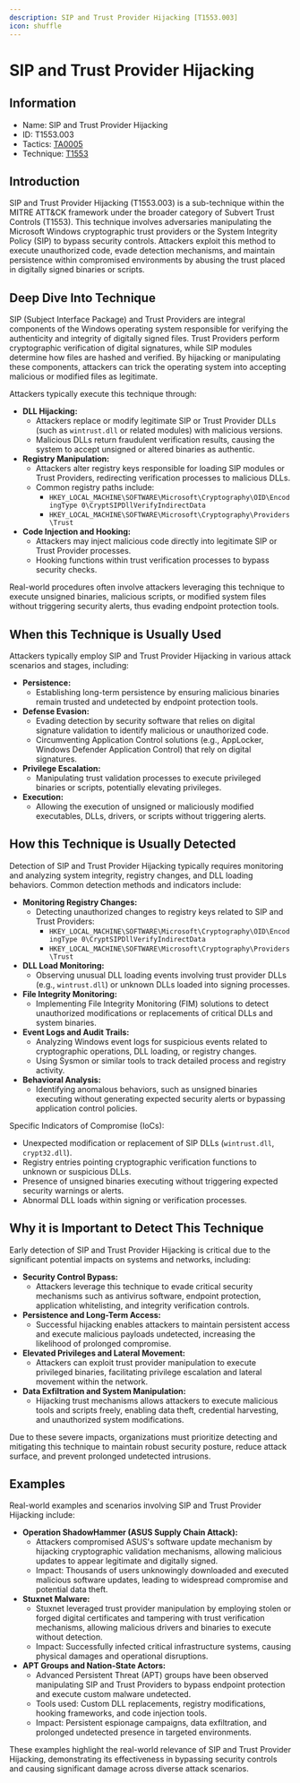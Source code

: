 ```yaml
---
description: SIP and Trust Provider Hijacking [T1553.003]
icon: shuffle
---
```


# SIP and Trust Provider Hijacking

## Information

* Name: SIP and Trust Provider Hijacking
* ID: T1553.003
* Tactics: [TA0005](../)
* Technique: [T1553](./)

## Introduction

SIP and Trust Provider Hijacking (T1553.003) is a sub-technique within the MITRE ATT\&CK framework under the broader category of Subvert Trust Controls (T1553). This technique involves adversaries manipulating the Microsoft Windows cryptographic trust providers or the System Integrity Policy (SIP) to bypass security controls. Attackers exploit this method to execute unauthorized code, evade detection mechanisms, and maintain persistence within compromised environments by abusing the trust placed in digitally signed binaries or scripts.

## Deep Dive Into Technique

SIP (Subject Interface Package) and Trust Providers are integral components of the Windows operating system responsible for verifying the authenticity and integrity of digitally signed files. Trust Providers perform cryptographic verification of digital signatures, while SIP modules determine how files are hashed and verified. By hijacking or manipulating these components, attackers can trick the operating system into accepting malicious or modified files as legitimate.

Attackers typically execute this technique through:

* **DLL Hijacking:**
  * Attackers replace or modify legitimate SIP or Trust Provider DLLs (such as `wintrust.dll` or related modules) with malicious versions.
  * Malicious DLLs return fraudulent verification results, causing the system to accept unsigned or altered binaries as authentic.
* **Registry Manipulation:**
  * Attackers alter registry keys responsible for loading SIP modules or Trust Providers, redirecting verification processes to malicious DLLs.
  * Common registry paths include:
    * `HKEY_LOCAL_MACHINE\SOFTWARE\Microsoft\Cryptography\OID\EncodingType 0\CryptSIPDllVerifyIndirectData`
    * `HKEY_LOCAL_MACHINE\SOFTWARE\Microsoft\Cryptography\Providers\Trust`
* **Code Injection and Hooking:**
  * Attackers may inject malicious code directly into legitimate SIP or Trust Provider processes.
  * Hooking functions within trust verification processes to bypass security checks.

Real-world procedures often involve attackers leveraging this technique to execute unsigned binaries, malicious scripts, or modified system files without triggering security alerts, thus evading endpoint protection tools.

## When this Technique is Usually Used

Attackers typically employ SIP and Trust Provider Hijacking in various attack scenarios and stages, including:

* **Persistence:**
  * Establishing long-term persistence by ensuring malicious binaries remain trusted and undetected by endpoint protection tools.
* **Defense Evasion:**
  * Evading detection by security software that relies on digital signature validation to identify malicious or unauthorized code.
  * Circumventing Application Control solutions (e.g., AppLocker, Windows Defender Application Control) that rely on digital signatures.
* **Privilege Escalation:**
  * Manipulating trust validation processes to execute privileged binaries or scripts, potentially elevating privileges.
* **Execution:**
  * Allowing the execution of unsigned or maliciously modified executables, DLLs, drivers, or scripts without triggering alerts.

## How this Technique is Usually Detected

Detection of SIP and Trust Provider Hijacking typically requires monitoring and analyzing system integrity, registry changes, and DLL loading behaviors. Common detection methods and indicators include:

* **Monitoring Registry Changes:**
  * Detecting unauthorized changes to registry keys related to SIP and Trust Providers:
    * `HKEY_LOCAL_MACHINE\SOFTWARE\Microsoft\Cryptography\OID\EncodingType 0\CryptSIPDllVerifyIndirectData`
    * `HKEY_LOCAL_MACHINE\SOFTWARE\Microsoft\Cryptography\Providers\Trust`
* **DLL Load Monitoring:**
  * Observing unusual DLL loading events involving trust provider DLLs (e.g., `wintrust.dll`) or unknown DLLs loaded into signing processes.
* **File Integrity Monitoring:**
  * Implementing File Integrity Monitoring (FIM) solutions to detect unauthorized modifications or replacements of critical DLLs and system binaries.
* **Event Logs and Audit Trails:**
  * Analyzing Windows event logs for suspicious events related to cryptographic operations, DLL loading, or registry changes.
  * Using Sysmon or similar tools to track detailed process and registry activity.
* **Behavioral Analysis:**
  * Identifying anomalous behaviors, such as unsigned binaries executing without generating expected security alerts or bypassing application control policies.

Specific Indicators of Compromise (IoCs):

* Unexpected modification or replacement of SIP DLLs (`wintrust.dll`, `crypt32.dll`).
* Registry entries pointing cryptographic verification functions to unknown or suspicious DLLs.
* Presence of unsigned binaries executing without triggering expected security warnings or alerts.
* Abnormal DLL loads within signing or verification processes.

## Why it is Important to Detect This Technique

Early detection of SIP and Trust Provider Hijacking is critical due to the significant potential impacts on systems and networks, including:

* **Security Control Bypass:**
  * Attackers leverage this technique to evade critical security mechanisms such as antivirus software, endpoint protection, application whitelisting, and integrity verification controls.
* **Persistence and Long-Term Access:**
  * Successful hijacking enables attackers to maintain persistent access and execute malicious payloads undetected, increasing the likelihood of prolonged compromise.
* **Elevated Privileges and Lateral Movement:**
  * Attackers can exploit trust provider manipulation to execute privileged binaries, facilitating privilege escalation and lateral movement within the network.
* **Data Exfiltration and System Manipulation:**
  * Hijacking trust mechanisms allows attackers to execute malicious tools and scripts freely, enabling data theft, credential harvesting, and unauthorized system modifications.

Due to these severe impacts, organizations must prioritize detecting and mitigating this technique to maintain robust security posture, reduce attack surface, and prevent prolonged undetected intrusions.

## Examples

Real-world examples and scenarios involving SIP and Trust Provider Hijacking include:

* **Operation ShadowHammer (ASUS Supply Chain Attack):**
  * Attackers compromised ASUS's software update mechanism by hijacking cryptographic validation mechanisms, allowing malicious updates to appear legitimate and digitally signed.
  * Impact: Thousands of users unknowingly downloaded and executed malicious software updates, leading to widespread compromise and potential data theft.
* **Stuxnet Malware:**
  * Stuxnet leveraged trust provider manipulation by employing stolen or forged digital certificates and tampering with trust verification mechanisms, allowing malicious drivers and binaries to execute without detection.
  * Impact: Successfully infected critical infrastructure systems, causing physical damages and operational disruptions.
* **APT Groups and Nation-State Actors:**
  * Advanced Persistent Threat (APT) groups have been observed manipulating SIP and Trust Providers to bypass endpoint protection and execute custom malware undetected.
  * Tools used: Custom DLL replacements, registry modifications, hooking frameworks, and code injection tools.
  * Impact: Persistent espionage campaigns, data exfiltration, and prolonged undetected presence in targeted environments.

These examples highlight the real-world relevance of SIP and Trust Provider Hijacking, demonstrating its effectiveness in bypassing security controls and causing significant damage across diverse attack scenarios.
